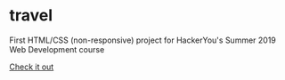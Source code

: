 # travel
First HTML/CSS (non-responsive) project for HackerYou's Summer 2019 Web Development course

[Check it out](https://olcatsy.github.io/travel) 
